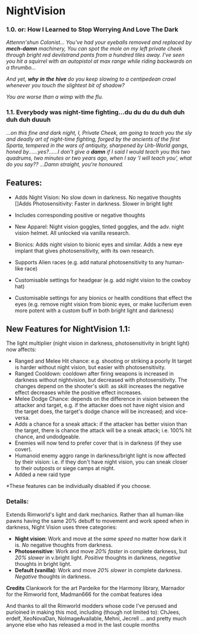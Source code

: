 
# NightVision

### 1.0. or: How I Learned to Stop Worrying And Love The Dark

*Attennn'shun Colonist… You've had your eyeballs removed and replaced by **mech-damn** machinery, You can spot the mole on my left private cheek through bright red devilstrand pants from a hundred tiles away. I've seen you hit a squirrel with an autopistol at max range while riding backwards on a thrumbo...*

*And yet, **why** ***in*** **the** ***hive*** do you keep slowing to a centipedean crawl whenever you touch the slightest bit of shadow?*

*You are worse than a wimp with the flu.*

### 1.1. Everybody was night-time fighting...du du du du duh duh duh duh duuuh

*...on this fine and dark night, I, Private Cheek, am going to teach you the sly and deadly art of night-time fighting, forged by the ancients of the first Sparta, tempered in the wars of antiquity, sharpened by Urb-World gangs, honed by......yes?......I don't give a **damn** if I said I would teach you this two quadrums, two minutes or two years ago, when I say 'I will teach you', what do you say?? ...Damn straight, you're honoured.*

## Features:
- Adds Night Vision: No slow down in darkness. No negative thoughts []Adds Photosensitivity: Faster in darkness. Slower in bright light
- Includes corresponding positive or negative thoughts
- New Apparel: Night vision goggles, tinted goggles, and the adv. night vision helmet. All unlocked via vanilla research.
- Bionics: Adds night vision to bionic eyes and similar. Adds a new eye implant that gives photosensitivity, with its own research.

- Supports Alien races (e.g. add natural photosensitivity to any human-like race) 
- Customisable settings for headgear (e.g. add night vision to the cowboy hat) 
- Customisable settings for any bionics or health conditions that effect the eyes (e.g. remove night vision from bionic eyes, or make luciferium even more potent with a custom buff in both bright light and darkness)

## New Features for NightVision 1.1:
The light multiplier (night vision in darkness, photosensitivity in bright light) now affects:
- Ranged and Melee Hit chance: e.g. shooting or striking a poorly lit target is harder without night vision, but easier with photosensitivity. 
- Ranged Cooldown: cooldown after firing weapons is increased in darkness without nightvision, but decreased with photosensitivity. The changes depend on the shooter's skill: as skill increases the negative effect decreases while the positive effect increases. 
- Melee Dodge Chance: depends on the difference in vision between the attacker and target, e.g. if the attacker does not have night vision and the target does, the target's dodge chance will be increased; and vice-versa. 
- Adds a chance for a sneak attack: if the attacker has better vision than the target, there is chance the attack will be a sneak attack; i.e. 100% hit chance, and undodgeable. 
- Enemies will now tend to prefer cover that is in darkness (if they use cover). 
- Humanoid enemy aggro range in darkness/bright light is now affected by their vision: i.e. if they don't have night vision, you can sneak closer to their outposts or siege camps at night. 
- Added a new raid type

*These features can be individually disabled if you choose.





### Details:
Extends Rimworld's light and dark mechanics. Rather than all human-like pawns having the same 20% debuff to movement and work speed when in darkness, Night Vision uses three categories:

- **Night vision**: Work and move at the *same speed* no matter how dark it is. *No* negative thoughts from darkness. 
- **Photosensitive**: Work and move *20% faster* in complete darkness, but *20% slower* in v.bright light. *Positive* thoughts in darkness, *negative* thoughts in bright light. 
- **Default (vanilla)**: Work and move *20% slower* in complete darkness. *Negative* thoughts in darkness.


**Credits** Clankwork for the art Pardeike for the Harmony library, Marnador for the Rimworld font, Madman666 for the combat features idea

And thanks to all the Rimworld modders whose code I've perused and purloined in making this mod, including (though not limited to): ChJees, erdelf, XeoNovaDan, NoImageAvailable, Mehni, Jecrell ... and pretty much anyone else who has released a mod in the last couple months
